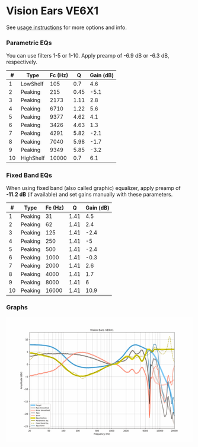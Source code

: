 # Vision Ears VE6X1
See [usage instructions](https://github.com/jaakkopasanen/AutoEq#usage) for more options and info.

### Parametric EQs
You can use filters 1-5 or 1-10. Apply preamp of -6.9 dB or -6.3 dB, respectively.

|   # | Type      |   Fc (Hz) |    Q |   Gain (dB) |
|-----|-----------|-----------|------|-------------|
|   1 | LowShelf  |       105 | 0.7  |         4.6 |
|   2 | Peaking   |       215 | 0.45 |        -5.1 |
|   3 | Peaking   |      2173 | 1.11 |         2.8 |
|   4 | Peaking   |      6710 | 1.22 |         5.6 |
|   5 | Peaking   |      9377 | 4.62 |         4.1 |
|   6 | Peaking   |      3426 | 4.63 |         1.3 |
|   7 | Peaking   |      4291 | 5.82 |        -2.1 |
|   8 | Peaking   |      7040 | 5.98 |        -1.7 |
|   9 | Peaking   |      9349 | 5.85 |        -3.2 |
|  10 | HighShelf |     10000 | 0.7  |         6.1 |

### Fixed Band EQs
When using fixed band (also called graphic) equalizer, apply preamp of **-11.2 dB** (if available) and set gains manually with these parameters.

|   # | Type    |   Fc (Hz) |    Q |   Gain (dB) |
|-----|---------|-----------|------|-------------|
|   1 | Peaking |        31 | 1.41 |         4.5 |
|   2 | Peaking |        62 | 1.41 |         2.4 |
|   3 | Peaking |       125 | 1.41 |        -2.4 |
|   4 | Peaking |       250 | 1.41 |        -5   |
|   5 | Peaking |       500 | 1.41 |        -2.4 |
|   6 | Peaking |      1000 | 1.41 |        -0.3 |
|   7 | Peaking |      2000 | 1.41 |         2.6 |
|   8 | Peaking |      4000 | 1.41 |         1.7 |
|   9 | Peaking |      8000 | 1.41 |         6   |
|  10 | Peaking |     16000 | 1.41 |        10.9 |

### Graphs
![](./Vision%20Ears%20VE6X1.png)
